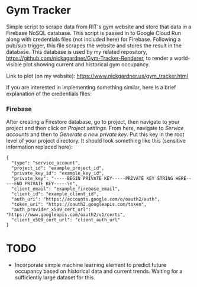 # Gym Tracker

Simple script to scrape data from RIT's gym website and store that data in a Firebase NoSQL database. This script is passed in to Google Cloud Run along with credentials files (not included here) for Firebase. Following a pub/sub trigger, this file scrapes the website and stores the result in the database. This database is used by my related repository, https://github.com/nickagardner/Gym-Tracker-Renderer, to render a world-visible plot showing current and historical gym occupancy.

Link to plot (on my website): https://www.nickgardner.us/gym_tracker.html

If you are interested in implementing something similar, here is a brief explanation of the credentials files:
### Firebase
After creating a Firestore database, go to project, then navigate to your project and then click on *Project settings*. From here, navigate to *Service accounts* and then to *Generate a new private key*. Put this key in the root level of your project directory. It should look something like this (sensitive information replaced here):
```
{
  "type": "service_account",
  "project_id": "example_project_id",
  "private_key_id": "example_key_id",
  "private_key": "-----BEGIN PRIVATE KEY-----PRIVATE KEY STRING HERE-----END PRIVATE KEY-----\n",
  "client_email": "example_firebase_email",
  "client_id": "example_client_id",
  "auth_uri": "https://accounts.google.com/o/oauth2/auth",
  "token_uri": "https://oauth2.googleapis.com/token",
  "auth_provider_x509_cert_url": "https://www.googleapis.com/oauth2/v1/certs",
  "client_x509_cert_url": "client_auth_url"
}
```

# TODO

- Incorporate simple machine learning element to predict future occupancy based on historical data and current trends. Waiting for a sufficiently large dataset for this.
